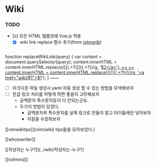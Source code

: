 # Wiki

### TODO
- [o]  모든 HTML 템플릿에 Vue.js 적용
    - [X] wiki link replace 함수 추가(from [johngrib](https://johngrib.github.io))
    ~~~javascript
function replaceWikiLink(query) {
    var content = document.querySelector(query);
    content.innerHTML = content.innerHTML.replace(/\[\[(.+?)\]\]\{(.+?)\}/g, '<a href="wiki/$1">$2</a>'); == ==
    content.innerHTML = content.innerHTML.replace(/\[\[(.+?)\]\]/g, '<a href="wiki/$1">$1</a>');
}
    ~~~
- [ ]  마크다운 파일 생성시 yaml 자동 생성 할 수 있는 방법을 모색해보자
- [ ]  한글 링크 처리를 어떻게 하면 좋을지 고민해보자
    - 공백문자 특수문자등이 다 안되는군요.
    - 두가지 방법이 있겠다.
        - 공백문자와 특수문자를 실제 링크로 만들지 말고 타이틀에만 넣어보자
        - 지킬을 수정하보자

[[vimwikitips]]{vim(wiki) tips들을 모아보았다.}

[[whoiswriter]]

[[작성자는 누구?]]{../wiki/작성자는-누구?}

[[rollmind]]
